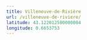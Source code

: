 ```yaml
---
title: Villeneuve-de-Rivière
url: /villeneuve-de-riviere/
latitude: 43.122012500000004
longitude: 0.6653753
---
```

